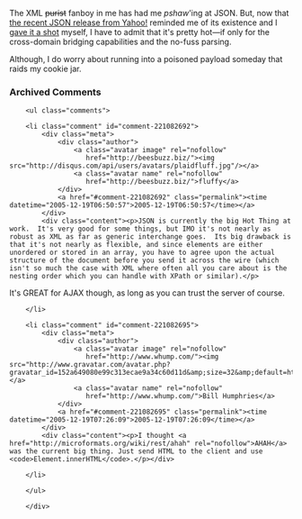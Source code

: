 The XML <strike>purist</strike> fanboy in me has had me *pshaw*'ing at JSON.  But, now that [the recent JSON release from Yahoo!][yj] reminded me of its existence and I [gave it a shot][gs] myself, I have to admit that it's pretty hot—if only for the cross-domain bridging capabilities and the no-fuss parsing.

Although, I do worry about running into a poisoned payload someday that raids my cookie jar. 

<!-- tags: webdev ajax json xml -->

[yj]: http://ws1.inf.scd.yahoo.com/common/json.html
[gs]: http://decafbad.com/2005/12/FeedMagick/docs/json-demo.html

<div id="comments" class="comments archived-comments">
            <h3>Archived Comments</h3>
            
        <ul class="comments">
            
        <li class="comment" id="comment-221082692">
            <div class="meta">
                <div class="author">
                    <a class="avatar image" rel="nofollow" 
                       href="http://beesbuzz.biz/"><img src="http://disqus.com/api/users/avatars/plaidfluff.jpg"/></a>
                    <a class="avatar name" rel="nofollow" 
                       href="http://beesbuzz.biz/">fluffy</a>
                </div>
                <a href="#comment-221082692" class="permalink"><time datetime="2005-12-19T06:50:57">2005-12-19T06:50:57</time></a>
            </div>
            <div class="content"><p>JSON is currently the big Hot Thing at work.  It's very good for some things, but IMO it's not nearly as robust as XML as far as generic interchange goes.  Its big drawback is that it's not nearly as flexible, and since elements are either unordered or stored in an array, you have to agree upon the actual structure of the document before you send it across the wire (which isn't so much the case with XML where often all you care about is the nesting order which you can handle with XPath or similar).</p>

<p>It's GREAT for AJAX though, as long as you can trust the server of course.</p></div>
            
        </li>
    
        <li class="comment" id="comment-221082695">
            <div class="meta">
                <div class="author">
                    <a class="avatar image" rel="nofollow" 
                       href="http://www.whump.com/"><img src="http://www.gravatar.com/avatar.php?gravatar_id=152a649080e99c313ecae9a34c60d11d&amp;size=32&amp;default=http://mediacdn.disqus.com/1320279820/images/noavatar32.png"/></a>
                    <a class="avatar name" rel="nofollow" 
                       href="http://www.whump.com/">Bill Humphries</a>
                </div>
                <a href="#comment-221082695" class="permalink"><time datetime="2005-12-19T07:26:09">2005-12-19T07:26:09</time></a>
            </div>
            <div class="content"><p>I thought <a href="http://microformats.org/wiki/rest/ahah" rel="nofollow">AHAH</a> was the current big thing. Just send HTML to the client and use <code>Element.innerHTML</code>.</p></div>
            
        </li>
    
        </ul>
    
        </div>
    